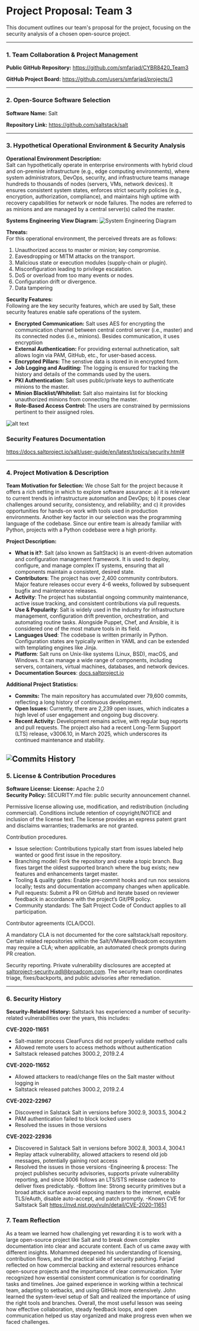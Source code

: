 # Project Proposal: Team 3

This document outlines our team's proposal for the project, focusing on the security analysis of a chosen open-source project.

---

### **1. Team Collaboration & Project Management**

**Public GitHub Repository:**
https://github.com/smfarjad/CYBR8420_Team3

**GitHub Project Board:**
https://github.com/users/smfarjad/projects/3

---

### **2. Open-Source Software Selection**

**Software Name:**
Salt

**Repository Link:**
https://github.com/saltstack/salt

---

### **3. Hypothetical Operational Environment & Security Analysis**

**Operational Environment Description:**  
Salt can hypothetically operate in enterprise environments with hybrid cloud and on-premise infrastructure (e.g., edge computing environments), where system administrators, DevOps, security, and infrastructure teams manage hundreds to thousands of nodes (servers, VMs, network devices). It ensures consistent system states, enforces strict security policies (e.g., encryption, authorization, compliance), and maintains high uptime with recovery capabilities for network or node failures. The nodes are referred to as minions and are managed by a central server(s) called the master.

**Systems Engineering View Diagram:**
![System Engineering Diagram](images/SystemEnggDiagram.svg)

**Threats:**  
For this operational environment, the perceived threats are as follows:
1. Unauthorized access to master or minion; key compromise.  
2. Eavesdropping or MITM attacks on the transport.  
3. Malicious state or execution modules (supply-chain or plugin).  
4. Misconfiguration leading to privilege escalation.  
5. DoS or overload from too many events or nodes.  
6. Configuration drift or divergence.
7. Data tampering  

**Security Features:**  
Following are the key security features, which are used by Salt, these security features enable safe operations of the system.

- **Encrypted Communication:** Salt uses AES for encrypting the communication channel between central control server (i.e., master) and its connected nodes (i.e., minions). Besides communication, it uses encryptiion  
- **External Authentication:** For providing external authnetication, salt allows login via PAM, GitHub, etc., for user-based access. 
- **Encrypted Pillars:** The senstive data is stored in in encrypted form.   
- **Job Logging and Auditing:** The logging is ensured for tracking the history and details of the commands used by the users.
- **PKI Authentication:** Salt uses public/private keys to authenticate minions to the master. 
- **Minion Blacklist/Whitelist:**  Salt also maintains list for blocking unauthorized minions from connecting the master. 
- **Role-Based Access Control:** The users are constrained by permissions pertinent to their assigned roles.

![alt text](https://github.com/smfarjad/CYBR8420_Team3/blob/main/images/key-management.png)


### Security Features Documentation
https://docs.saltproject.io/salt/user-guide/en/latest/topics/security.html#

---

### **4. Project Motivation & Description**

**Team Motivation for Selection:**
We chose Salt for the project because it offers a rich setting in which to explore software assurance: a) it is relevant to current trends in infrastructure automation and DevOps; b) it poses clear challenges around security, consistency, and reliability; and c) it provides opportunities for hands-on work with tools used in production environments. Another key factor in our selection was the programming language of the codebase. Since our entire team is already familiar with Python, projects with a Python codebase were a high priority.


**Project Description:**
* **What is it?**: Salt (also known as SaltStack) is an event-driven automation and configuration management framework. It is used to deploy, configure, and manage complex IT systems, ensuring that all components maintain a consistent, desired state.
* **Contributors**: The project has over 2,400 community contributors. Major feature releases occur every 4-6 weeks, followed by subsequent bugfix and maintenance releases.
* **Activity**: The project has substantial ongoing community maintenance, active issue tracking, and consistent contributions via pull requests.
* **Use & Popularity**: Salt is widely used in the industry for infrastructure management, configuration drift prevention, orchestration, and automating routine tasks. Alongside Puppet, Chef, and Ansible, it is considered one of the most mature tools in its field.
* **Languages Used**: The codebase is written primarily in Python. Configuration states are typically written in YAML and can be extended with templating engines like Jinja.
* **Platform**: Salt runs on Unix-like systems (Linux, BSD), macOS, and Windows. It can manage a wide range of components, including servers, containers, virtual machines, databases, and network devices.
* **Documentation Sources**: [docs.saltproject.io](https://docs.saltproject.io)

**Additional Project Statistics:**
- **Commits:** The main repository has accumulated over 79,600 commits, reflecting a long history of continuous development.
- **Open Issues:** Currently, there are 2,239 open issues, which indicates a high level of user engagement and ongoing bug discovery.
- **Recent Activity:** Development remains active, with regular bug reports and pull requests. The project also had a recent Long-Term Support (LTS) release, v3006.10, in March 2025, which underscores its continued maintenance and stability.


![Commits History](images/salt_commit.png)
---

### **5. License & Contribution Procedures**

**Software License:**
**License:** Apache 2.0  
**Security Policy:** SECURITY.md file: public security announcement channel.

Permissive license allowing use, modification, and redistribution (including commercial). Conditions include retention of copyright/NOTICE and inclusion of the license text. The license provides an express patent grant and disclaims warranties; trademarks are not granted.

Contribution procedures.
- 	Issue selection: Contributions typically start from issues labeled help wanted or good first issue in the repository.
-   Branching model: Fork the repository and create a topic branch. Bug fixes target the oldest supported branch where the bug exists; new features and enhancements target master.
- 	Tooling & quality gates: Enable pre-commit hooks and run nox sessions locally; tests and documentation accompany changes when applicable.
- 	Pull requests: Submit a PR on GitHub and iterate based on reviewer feedback in accordance with the project’s Git/PR policy.
- 	Community standards: The Salt Project Code of Conduct applies to all participation.

Contributor agreements (CLA/DCO).

A mandatory CLA is not documented for the core saltstack/salt repository. Certain related repositories within the Salt/VMware/Broadcom ecosystem may require a CLA; when applicable, an automated check prompts during PR creation.

Security reporting.
Private vulnerability disclosures are accepted at saltproject-security.pdl@broadcom.com. The security team coordinates triage, fixes/backports, and public advisories after remediation.


---

### **6. Security History**

**Security-Related History:**
Saltstack has experienced a number of security-related vulnerabilities over the years, this includes:

**CVE-2020-11651** 
- Salt-master process ClearFuncs did not properly validate method calls 
- Allowed remote users to access methods without authentication 
- Saltstack released patches 3000.2, 2019.2.4 

**CVE-2020-11652** 
- Allowed attackers to read/change files on the Salt master without logging in 
- Saltstack released patches 3000.2, 2019.2.4 

**CVE-2022-22967** 
- Discovered in Salstack Salt in versions before 3002.9, 3003.5, 3004.2 
- PAM authentication failed to block locked users 
- Resolved the issues in those versions 

**CVE-2022-22936** 
- Discovered in Salstack Salt in versions before 3002.8, 3003.4, 3004.1 
- Replay attack vulnerability, allowed attackers to resend old job messages, potentially gaining root access 
- Resolved the issues in those versions 
-Engineering & process: The project publishes security advisories, supports private vulnerability reporting, and since 3006 follows an LTS/STS release cadence to deliver fixes predictably.
-Bottom line: Strong security primitives but a broad attack surface avoid exposing masters to the internet, enable TLS/eAuth, disable auto-accept, and patch promptly.
-Known CVE for Saltstack Salt  https://nvd.nist.gov/vuln/detail/CVE-2020-11651  

### **7. Team Reflection**

As a team we learned how challenging yet rewarding it is to work with a large open-source project like Salt and to break down complex documentation into clear and accurate content. Each of us came away with different insights. Mohammed deepened his understanding of licensing, contribution flows, and the practical side of security patching. Farjad reflected on how commercial backing and external resources enhance open-source projects and the importance of clear communication. Tyler recognized how essential consistent communication is for coordinating tasks and timelines. Joe gained experience in working within a technical team, adapting to setbacks, and using GitHub more extensively. John learned the system-level setup of Salt and realized the importance of using the right tools and branches. Overall, the most useful lesson was seeing how effective collaboration, steady feedback loops, and open communication helped us stay organized and make progress even when we faced challenges.
